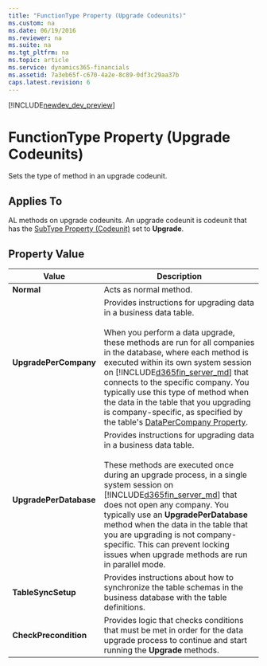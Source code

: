 ```yaml
---
title: "FunctionType Property (Upgrade Codeunits)"
ms.custom: na
ms.date: 06/19/2016
ms.reviewer: na
ms.suite: na
ms.tgt_pltfrm: na
ms.topic: article
ms.service: dynamics365-financials
ms.assetid: 7a3eb65f-c670-4a2e-8c89-0df3c29aa37b
caps.latest.revision: 6
---
```


[!INCLUDE[newdev_dev_preview](../includes/newdev_dev_preview.md)]

# FunctionType Property (Upgrade Codeunits)
Sets the type of method in an upgrade codeunit.  

## Applies To  
 AL methods on upgrade codeunits. An upgrade codeunit is codeunit that has the [SubType Property (Codeunit)](devenv-subtype-property-codeunit.md) set to **Upgrade**.  

## Property Value  

|Value|Description|  
|-----------|-----------------|  
|**Normal**|Acts as normal method.|  
|**UpgradePerCompany**|Provides instructions for upgrading data in a business data table.<br /><br /> When you perform a data upgrade, these methods are run for all companies in the database, where each method is executed within its own system session on [!INCLUDE[d365fin_server_md](../includes/d365fin_server_md.md)] that connects to the specific company. You typically use this type of method when the data in the table that you upgrading is company-specific, as specified by the table's [DataPerCompany Property](devenv-datapercompany-property.md). <!--For more information, see [Upgrade Codeunits](Upgrade-Codeunits.md#upgradedunctions).-->|  
|**UpgradePerDatabase**|Provides instructions for upgrading data in a business data table.<br /><br /> These methods are executed once during an upgrade process, in a single system session on [!INCLUDE[d365fin_server_md](../includes/d365fin_server_md.md)] that does not open any company. You typically use an **UpgradePerDatabase** method when the data in the table that you are upgrading is not company-specific. This can prevent locking issues when upgrade methods are run in parallel mode. <!-- For more information, see [Upgrade Codeunits](Upgrade-Codeunits.md#upgradedunctions).-->|  
|**TableSyncSetup**|Provides instructions about how to synchronize the table schemas in the business database with the table definitions.|  
|**CheckPrecondition**|Provides logic that checks conditions that must be met in order for the data upgrade process to continue and start running the **Upgrade** methods.|  
<!--
## Remarks  
 For more information about these methods and upgrade codeunits, see [Upgrade Codeunits](../devenv-upgrade-codeunits.md).  

## See Also  
 [Upgrading Data](../devenv-upgrading-data.md) 
-->
